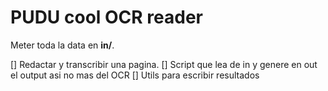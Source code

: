 # PUDU cool OCR reader

Meter toda la data en **in/**.

[] Redactar y transcribir una pagina.
[] Script que lea de in y genere en out el output asi no mas del OCR
[] Utils para escribir resultados
